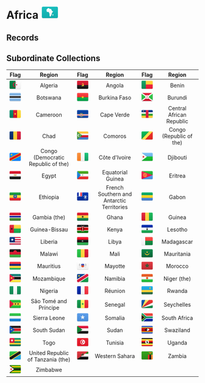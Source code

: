 # Africa ![AF](https://github.com/apapenheim/nation-branding-now/blob/master/images/FlagKit/AF@2x.png)

## Records

## Subordinate Collections

| Flag | Region | Flag | Region | Flag | Region |
| :---: | :---: | :---: | :---: | :---: | :---: |
| ![DZ](../images/FlagKit/AF/DZ/DZ@2x.png) | Algeria | ![AO](../images/FlagKit/AF/AO/AO@2x.png) | Angola | ![BJ](../images/FlagKit/AF/BJ/BJ@2x.png) | Benin |
| ![BW](../images/FlagKit/AF/BW/BW@2x.png) | Botswana | ![BF](../images/FlagKit/AF/BF/BF@2x.png) | Burkina Faso | ![BI](../images/FlagKit/AF/BI/BI@2x.png) | Burundi |
| ![CM](../images/FlagKit/AF/CM/CM@2x.png) | Cameroon | ![CV](../images/FlagKit/AF/CV/CV@2x.png) | Cape Verde | ![CF](../images/FlagKit/AF/CF/CF@2x.png) | Central African Republic |
| ![TD](../images/FlagKit/AF/TD/TD@2x.png) | Chad | ![KM](../images/FlagKit/AF/KM/KM@2x.png) | Comoros | ![CG](../images/FlagKit/AF/CG/CG@2x.png) | Congo (Republic of the) |
| ![CD](../images/FlagKit/AF/CD/CD@2x.png) | Congo (Democratic Republic of the) | ![CI](../images/FlagKit/AF/CI/CI@2x.png) | Côte d'Ivoire | ![DJ](../images/FlagKit/AF/DJ/DJ@2x.png) | Djibouti |
| ![EG](../images/FlagKit/AF/EG/EG@2x.png) | Egypt | ![GQ](../images/FlagKit/AF/GQ/GQ@2x.png) | Equatorial Guinea | ![ER](../images/FlagKit/AF/ER/ER@2x.png) | Eritrea |
| ![ET](../images/FlagKit/AF/ET/ET@2x.png) | Ethiopia | ![TF](../images/FlagKit/AF/TF/TF@2x.png) | French Southern and Antarctic Territories | ![GA](../images/FlagKit/AF/GA/GA@2x.png) | Gabon |
| ![GM](../images/FlagKit/AF/GM/GM@2x.png) | Gambia (the) | ![GH](../images/FlagKit/AF/GH/GH@2x.png) | Ghana | ![GN](../images/FlagKit/AF/GN/GN@2x.png) | Guinea |
| ![GW](../images/FlagKit/AF/GW/GW@2x.png) | Guinea-Bissau | ![KE](../images/FlagKit/AF/KE/KE@2x.png) | Kenya | ![LS](../images/FlagKit/AF/LS/LS@2x.png) | Lesotho |
| ![LR](../images/FlagKit/AF/LR/LR@2x.png) | Liberia | ![LY](../images/FlagKit/AF/LY/LY@2x.png) | Libya | ![MG](../images/FlagKit/AF/MG/MG@2x.png) | Madagascar |
| ![MW](../images/FlagKit/AF/MW/MW@2x.png) | Malawi | ![ML](../images/FlagKit/AF/ML/ML@2x.png) | Mali | ![MR](../images/FlagKit/AF/MR/MR@2x.png) | Mauritania |
| ![MU](../images/FlagKit/AF/MU/MU@2x.png) | Mauritius | ![YT](../images/FlagKit/AF/YT/YT@2x.png) | Mayotte | ![MA](../images/FlagKit/AF/MA/MA@2x.png) | Morocco |
| ![MZ](../images/FlagKit/AF/MZ/MZ@2x.png) | Mozambique | ![NA](../images/FlagKit/AF/NA/NA@2x.png) | Namibia | ![NE](../images/FlagKit/AF/NE/NE@2x.png) | Niger (the) |
| ![NG](../images/FlagKit/AF/NG/NG@2x.png) | Nigeria | ![RE](../images/FlagKit/AF/RE/RE@2x.png) | Réunion | ![RW](../images/FlagKit/AF/RW/RW@2x.png) | Rwanda |
| ![ST](../images/FlagKit/AF/ST/ST@2x.png) | São Tomé and Príncipe | ![SN](../images/FlagKit/AF/SN/SN@2x.png) | Senegal | ![SC](../images/FlagKit/AF/SC/SC@2x.png) | Seychelles |
| ![SL](../images/FlagKit/AF/SL/SL@2x.png) | Sierra Leone | ![SO](../images/FlagKit/AF/SO/SO@2x.png) | Somalia | ![ZA](../images/FlagKit/AF/ZA/ZA@2x.png) | South Africa |
| ![SS](../images/FlagKit/AF/SS/SS@2x.png) | South Sudan | ![SD](../images/FlagKit/AF/SD/SD@2x.png) | Sudan | ![SZ](../images/FlagKit/AF/SZ/SZ@2x.png) | Swaziland |
| ![TG](../images/FlagKit/AF/TG/TG@2x.png) | Togo | ![TN](../images/FlagKit/AF/TN/TN@2x.png) | Tunisia | ![UG](../images/FlagKit/AF/UG/UG@2x.png) | Uganda |
| ![TZ](../images/FlagKit/AF/TZ/TZ@2x.png) | United Republic of Tanzania (the) | ![EH](../images/FlagKit/AF/EH/EH@2x.png) | Western Sahara | ![ZM](../images/FlagKit/AF/ZM/ZM@2x.png) | Zambia |
| ![ZW](../images/FlagKit/AF/ZW/ZW@2x.png) | Zimbabwe |  |  |  |  |